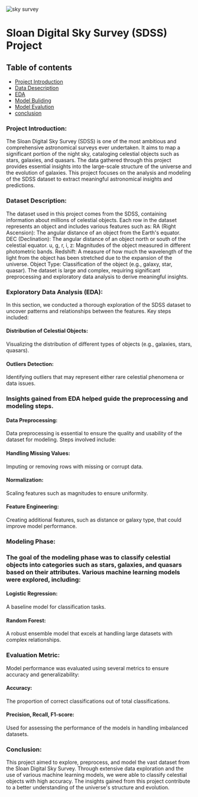 ![sky survey](https://github.com/user-attachments/assets/7156b70a-04c4-48a5-8145-ff4df32489c1)

# Sloan Digital Sky Survey (SDSS) Project

## Table of contents
- [Project Introduction](#ProjectIntroduction)
- [Data Desecription](#DataDescription)
- [EDA](#Eda)
- [Model Buliding](#ModelBuliding)
- [Model Evalution](#ModelEvalution)
- [conclusion](#Conclusion)

### Project Introduction:
The Sloan Digital Sky Survey (SDSS) is one of the most ambitious and comprehensive astronomical surveys ever undertaken. 
It aims to map a significant portion of the night sky, cataloging celestial objects such as stars, galaxies, and quasars. 
The data gathered through this project provides essential insights into the large-scale structure of the universe and the evolution of galaxies.
This project focuses on the analysis and modeling of the SDSS dataset to extract meaningful astronomical insights and predictions.

### Dataset Description:

The dataset used in this project comes from the SDSS, containing information about millions of celestial objects. Each row in the dataset represents an object and includes various features such as:
RA (Right Ascension): The angular distance of an object from the Earth's equator.
DEC (Declination): The angular distance of an object north or south of the celestial equator.
u, g, r, i, z: Magnitudes of the object measured in different photometric bands.
Redshift: A measure of how much the wavelength of the light from the object has been stretched due to the expansion of the universe.
Object Type: Classification of the object (e.g., galaxy, star, quasar).
The dataset is large and complex, requiring significant preprocessing and exploratory data analysis to derive meaningful insights.

### Exploratory Data Analysis (EDA):
In this section, we conducted a thorough exploration of the SDSS dataset to uncover patterns and relationships between the features. Key steps included:
#### Distribution of Celestial Objects: 
Visualizing the distribution of different types of objects (e.g., galaxies, stars, quasars).
#### Outliers Detection: 
Identifying outliers that may represent either rare celestial phenomena or data issues.
### Insights gained from EDA helped guide the preprocessing and modeling steps.
#### Data Preprocessing:
Data preprocessing is essential to ensure the quality and usability of the dataset for modeling. Steps involved include:
#### Handling Missing Values:
Imputing or removing rows with missing or corrupt data.
#### Normalization: 
Scaling features such as magnitudes to ensure uniformity.
#### Feature Engineering:
Creating additional features, such as distance or galaxy type, that could improve model performance.

### Modeling Phase:
### The goal of the modeling phase was to classify celestial objects into categories such as stars, galaxies, and quasars based on their attributes. Various machine learning models were explored, including:
#### Logistic Regression:
A baseline model for classification tasks.
#### Random Forest:
A robust ensemble model that excels at handling large datasets with complex relationships.

### Evaluation Metric:
Model performance was evaluated using several metrics to ensure accuracy and generalizability:
#### Accuracy: 
The proportion of correct classifications out of total classifications.
#### Precision, Recall, F1-score: 
Used for assessing the performance of the models in handling imbalanced datasets.

### Conclusion:
This project aimed to explore, preprocess, and model the vast dataset from the Sloan Digital Sky Survey. Through extensive data exploration and the use of various machine learning models, we were able to classify celestial objects with high accuracy. The insights gained from this project contribute to a better understanding of the universe's structure and evolution.
